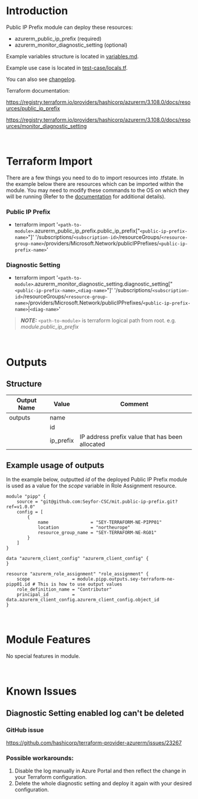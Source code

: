 # Introduction
Public IP Prefix module can deploy these resources:
* azurerm_public_ip_prefix (required)
* azurerm_monitor_diagnostic_setting (optional)

Example variables structure is located in [variables.md](variables.md).

Example use case is located in [test-case/locals.tf](test-case/locals.tf).

You can also see [changelog](CHANGELOG.md).

Terraform documentation:

https://registry.terraform.io/providers/hashicorp/azurerm/3.108.0/docs/resources/public_ip_prefix

https://registry.terraform.io/providers/hashicorp/azurerm/3.108.0/docs/resources/monitor_diagnostic_setting

&nbsp;

# Terraform Import
There are a few things you need to do to import resources into .tfstate. In the example below there are resources which can be imported within the module. You may need to modify these commands to the OS on which they will be running (Refer to the [documentation](https://developer.hashicorp.com/terraform/cli/commands/import#example-import-into-resource-configured-with-for_each) for additional details).
### Public IP Prefix
* terraform import '`<path-to-module>`.azurerm_public_ip_prefix.public_ip_prefix["`<public-ip-prefix-name>`"]' '/subscriptions/`<subscription-id>`/resourceGroups/`<resource-group-name>`/providers/Microsoft.Network/publicIPPrefixes/`<public-ip-prefix-name>`'
### Diagnostic Setting
* terraform import '`<path-to-module>`.azurerm_monitor_diagnostic_setting.diagnostic_setting["`<public-ip-prefix-name>`_`<diag-name>`"]' '/subscriptions/`<subscription-id>`/resourceGroups/`<resource-group-name>`/providers/Microsoft.Network/publicIPPrefixes/`<public-ip-prefix-name>`|`<diag-name>`'

 > **_NOTE:_** `<path-to-module>` is terraform logical path from root. e.g. _module.public\_ip\_prefix_

&nbsp;

# Outputs
## Structure

| Output Name | Value     | Comment                                         |
| ----------- | --------- | ----------------------------------------------- |
| outputs     | name      |                                                 |
|             | id        |                                                 |
|             | ip_prefix | IP address prefix value that has been allocated |


## Example usage of outputs
In the example below, outputted _id_ of the deployed Public IP Prefix module is used as a value for the _scope_ variable in Role Assignment resource.
```
module "pipp" {
    source = "git@github.com:Seyfor-CSC/mit.public-ip-prefix.git?ref=v1.0.0"
    config = [
        {
            name                = "SEY-TERRAFORM-NE-PIPP01"
            location            = "northeurope"
            resource_group_name = "SEY-TERRAFORM-NE-RG01"
        }
    ]
}

data "azurerm_client_config" "azurerm_client_config" {
}

resource "azurerm_role_assignment" "role_assignment" {
    scope                = module.pipp.outputs.sey-terraform-ne-pipp01.id # This is how to use output values
    role_definition_name = "Contributor"
    principal_id         = data.azurerm_client_config.azurerm_client_config.object_id
}
```

&nbsp;

# Module Features
No special features in module.

&nbsp;

# Known Issues
## Diagnostic Setting enabled log can't be deleted
### GitHub issue
https://github.com/hashicorp/terraform-provider-azurerm/issues/23267
### Possible workarounds: 
1. Disable the log manually in Azure Portal and then reflect the change in your Terraform configuration.
2. Delete the whole diagnostic setting and deploy it again with your desired configuration.
